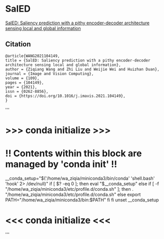 # SalED
[SalED: Saliency prediction with a pithy encoder-decoder architecture sensing local and global information](https://www.sciencedirect.com/science/article/pii/S0262885621000548)
## Citation
```
@article{WANG2021104149,
title = {SalED: Saliency prediction with a pithy encoder-decoder architecture sensing local and global information},
author = {Ziqiang Wang and Zhi Liu and Weijie Wei and Huizhan Duan},
journal = {Image and Vision Computing},
volume = {109},
pages = {104149},
year = {2021},
issn = {0262-8856},
doi = {https://doi.org/10.1016/j.imavis.2021.104149},
}
```
'''
# >>> conda initialize >>>
# !! Contents within this block are managed by 'conda init' !!
__conda_setup="$('/home/wa_ziqia/miniconda3/bin/conda' 'shell.bash' 'hook' 2> /dev/null)"
if [ $? -eq 0 ]; then
    eval "$__conda_setup"
else
    if [ -f "/home/wa_ziqia/miniconda3/etc/profile.d/conda.sh" ]; then
        . "/home/wa_ziqia/miniconda3/etc/profile.d/conda.sh"
    else
        export PATH="/home/wa_ziqia/miniconda3/bin:$PATH"
    fi
fi
unset __conda_setup
# <<< conda initialize <<<
'''
